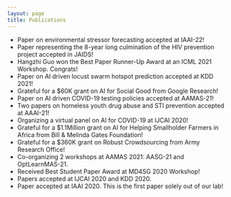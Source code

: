 ```yaml
---
layout: page
title: Publications
---
```


* Paper on environmental stressor forecasting accepted at IAAI-22!
* Paper representing the 8-year long culmination of the HIV prevention project accepted in JAIDS!
* Hangzhi Guo won the Best Paper Runner-Up Award at an ICML 2021 Workshop. Congrats!
* Paper on AI driven locust swarm hotspot prediction accepted at KDD 2021!
* Grateful for a $60K grant on AI for Social Good from Google Research!
* Paper on AI driven COVID-19 testing policies accepted at AAMAS-21!
* Two papers on homeless youth drug abuse and STI prevention accepted at AAAI-21!
* Organizing a virtual panel on AI for COVID-19 at IJCAI 2020!
* Grateful for a $1.1Million grant on AI for Helping Smallholder Farmers in Africa from Bill & Melinda Gates Foundation!
* Grateful for a $360K grant on Robust Crowdsourcing from Army Research Office!
* Co-organizing 2 workshops at AAMAS 2021: AASG-21 and OptLearnMAS-21.
* Received Best Student Paper Award at MD4SG 2020 Workshop!
* Papers accepted at IJCAI 2020 and KDD 2020.
* Paper accepted at IAAI 2020. This is the first paper solely out of our lab!
